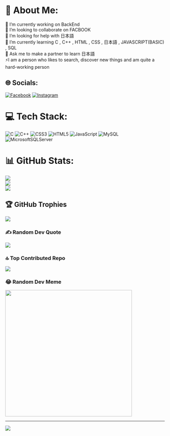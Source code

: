 # 💫 About Me:
🔭 I’m currently working on BackEnd<br>👯 I’m looking to collaborate on FACBOOK<br>🤝 I’m looking for help with 日本語<br>🌱 I’m currently learning C , C++ , HTML , CSS , 日本語 , JAVASCRIPT(BASIC) , SQL<br>💬 Ask me to make a partner to learn 日本語<br>⚡I am a person who likes to search, discover new things and am quite a hard-working person 


## 🌐 Socials:
[![Facebook](https://img.shields.io/badge/Facebook-%231877F2.svg?logo=Facebook&logoColor=white)](https://facebook.com/https://www.facebook.com/tuonglai.toi.1/) [![Instagram](https://img.shields.io/badge/Instagram-%23E4405F.svg?logo=Instagram&logoColor=white)](https://instagram.com/https://www.instagram.com/c_a_n_g_16_0_2/) 

# 💻 Tech Stack:
![C](https://img.shields.io/badge/c-%2300599C.svg?style=flat-square&logo=c&logoColor=white) ![C++](https://img.shields.io/badge/c++-%2300599C.svg?style=flat-square&logo=c%2B%2B&logoColor=white) ![CSS3](https://img.shields.io/badge/css3-%231572B6.svg?style=flat-square&logo=css3&logoColor=white) ![HTML5](https://img.shields.io/badge/html5-%23E34F26.svg?style=flat-square&logo=html5&logoColor=white) ![JavaScript](https://img.shields.io/badge/javascript-%23323330.svg?style=flat-square&logo=javascript&logoColor=%23F7DF1E) ![MySQL](https://img.shields.io/badge/mysql-%2300000f.svg?style=flat-square&logo=mysql&logoColor=white) ![MicrosoftSQLServer](https://img.shields.io/badge/Microsoft%20SQL%20Server-CC2927?style=flat-square&logo=microsoft%20sql%20server&logoColor=white)
# 📊 GitHub Stats:
![](https://github-readme-stats.vercel.app/api?username=solokill756&theme=tokyonight&hide_border=false&include_all_commits=true&count_private=true)<br/>
![](https://github-readme-streak-stats.herokuapp.com/?user=solokill756&theme=tokyonight&hide_border=false)<br/>
![](https://github-readme-stats.vercel.app/api/top-langs/?username=solokill756&theme=tokyonight&hide_border=false&include_all_commits=true&count_private=true&layout=compact)

## 🏆 GitHub Trophies
![](https://github-profile-trophy.vercel.app/?username=solokill756&theme=discord&no-frame=false&no-bg=false&margin-w=4)

### ✍️ Random Dev Quote
![](https://quotes-github-readme.vercel.app/api?type=horizontal&theme=radical)

### 🔝 Top Contributed Repo
![](https://github-contributor-stats.vercel.app/api?username=solokill756&limit=5&theme=dracula&combine_all_yearly_contributions=true)

### 😂 Random Dev Meme
<img src='https://randommeme-five.vercel.app/' style="height: 400px;"/>

---
[![](https://visitcount.itsvg.in/api?id=solokill756&icon=2&color=1)](https://visitcount.itsvg.in)

<!-- Proudly created with GPRM ( https://gprm.itsvg.in ) -->
